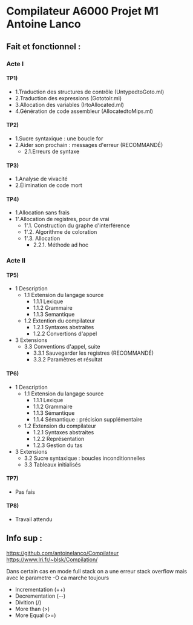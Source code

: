 # Compilateur A6000 Projet M1 Antoine Lanco

 ## Fait et fonctionnel :
 ### Acte I
  #### TP1)
  - 1.Traduction des structures de contrôle (UntypedtoGoto.ml)
  - 2.Traduction des expressions (GototoIr.ml)
  - 3.Allocation des variables (IrtoAllocated.ml)
  - 4.Génération de code assembleur (AllocatedtoMips.ml)

  #### TP2)
  - 1.Sucre syntaxique : une boucle for
  - 2.Aider son prochain : messages d'erreur (RECOMMANDÉ)
     - 2.1.Erreurs de syntaxe

  #### TP3)
  - 1.Analyse de vivacité
  - 2.Élimination de code mort

  #### TP4)
  - 1.Allocation sans frais
  - 1'.Allocation de registres, pour de vrai
     - 1'.1. Construction du graphe d'interférence
     - 1'.2. Algorithme de coloration
     - 1'.3. Allocation
        - 2.2.1. Méthode ad hoc

 ### Acte II
  #### TP5)
  - 1 Description
    - 1.1 Extension du langage source
      - 1.1.1 Lexique
      - 1.1.2 Grammaire
      - 1.1.3 Semantique
    - 1.2 Extention du compilateur
      - 1.2.1 Syntaxes abstraites
      - 1.2.2 Convertions d'appel
  - 3 Extensions
    - 3.3 Conventions d'appel, suite
      - 3.3.1 Sauvegarder les registres (RECOMMANDÉ)
      - 3.3.2 Paramètres et résultat

  #### TP6)
  - 1 Description
    - 1.1 Extension du langage source
      - 1.1.1 Lexique
      - 1.1.2 Grammaire
      - 1.1.3 Sémantique
      - 1.1.4 Sémantique : précision supplémentaire
    - 1.2 Extension du compilateur
      - 1.2.1 Syntaxes abstraites
      - 1.2.2 Représentation
      - 1.2.3 Gestion du tas
  - 3 Extensions
    - 3.2 Sucre syntaxique : boucles inconditionnelles
    - 3.3 Tableaux initialisés

  #### TP7)
  - Pas fais

  #### TP8)
  - Travail attendu


 ## Info sup :

 https://github.com/antoinelanco/Compilateur <br>
 https://www.lri.fr/~blsk/Compilation/

 Dans certain cas en mode full stack on a une erreur stack overflow mais avec le parametre -O ca marche toujours

  - Incrementation (++)
  - Decrementation (--)
  - Divition (/)
  - More than (>)
  - More Equal (>=)
